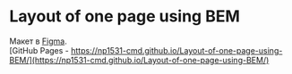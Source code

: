 # Layout of one page using BEM
Макет в [Figma](https://www.figma.com/design/mhkS0aflQfAB7qcuI2hPLx/%D0%92%D0%B5%D0%BB%D0%BE%D1%81%D0%B8%D0%BF%D0%B5%D0%B4%D1%8B?node-id=1-2&t=baqJfHa6uRNPfb5H-1).<br>
[GitHub Pages - https://np1531-cmd.github.io/Layout-of-one-page-using-BEM/](https://np1531-cmd.github.io/Layout-of-one-page-using-BEM/)
